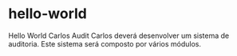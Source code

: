 # hello-world
Hello World Carlos Audit
Carlos deverá desenvolver um sistema de auditoria. Este sistema será composto por vários módulos.
